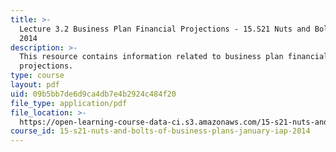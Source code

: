 ```yaml
---
title: >-
  Lecture 3.2 Business Plan Financial Projections - 15.S21 Nuts and Bolts IAP
  2014
description: >-
  This resource contains information related to business plan financial
  projections.
type: course
layout: pdf
uid: 09b5bb7de6d9ca4db7e4b2924c484f20
file_type: application/pdf
file_location: >-
  https://open-learning-course-data-ci.s3.amazonaws.com/15-s21-nuts-and-bolts-of-business-plans-january-iap-2014/09b5bb7de6d9ca4db7e4b2924c484f20_MIT15_S21IAP14_Session3.2.pdf
course_id: 15-s21-nuts-and-bolts-of-business-plans-january-iap-2014
---
```

